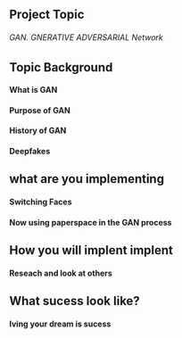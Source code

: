## Project Topic
###### GAN. GNERATIVE ADVERSARIAL Network

## Topic Background
#### What is GAN
#### Purpose of GAN
#### History of GAN
#### Deepfakes

## what are you implementing
#### Switching Faces
#### Now using paperspace in the GAN process

## How you will implent implent
#### Reseach and look at others

## What sucess look like?
#### lving your dream is sucess
